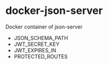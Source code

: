 # docker-json-server
Docker container of json-server

* JSON_SCHEMA_PATH
* JWT_SECRET_KEY
* JWT_EXPIRES_IN
* PROTECTED_ROUTES